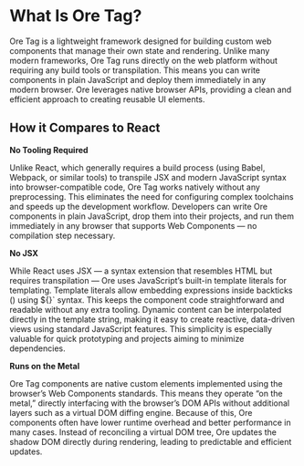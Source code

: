 # What Is Ore Tag?

Ore Tag is a lightweight framework designed for building custom web components that manage their own state and rendering. Unlike many modern frameworks, Ore Tag runs directly on the web platform without requiring any build tools or transpilation. This means you can write components in plain JavaScript and deploy them immediately in any modern browser. Ore leverages native browser APIs, providing a clean and efficient approach to creating reusable UI elements.

## How it Compares to React

**No Tooling Required**

Unlike React, which generally requires a build process (using Babel, Webpack, or similar tools) to transpile JSX and modern JavaScript syntax into browser-compatible code, Ore Tag works natively without any preprocessing. This eliminates the need for configuring complex toolchains and speeds up the development workflow. Developers can write Ore components in plain JavaScript, drop them into their projects, and run them immediately in any browser that supports Web Components — no compilation step necessary.

**No JSX**

While React uses JSX — a syntax extension that resembles HTML but requires transpilation — Ore uses JavaScript’s built-in template literals for templating. Template literals allow embedding expressions inside backticks () using ${}` syntax. This keeps the component code straightforward and readable without any extra tooling. Dynamic content can be interpolated directly in the template string, making it easy to create reactive, data-driven views using standard JavaScript features. This simplicity is especially valuable for quick prototyping and projects aiming to minimize dependencies.

**Runs on the Metal**

Ore Tag components are native custom elements implemented using the browser’s Web Components standards. This means they operate “on the metal,” directly interfacing with the browser’s DOM APIs without additional layers such as a virtual DOM diffing engine. Because of this, Ore components often have lower runtime overhead and better performance in many cases. Instead of reconciling a virtual DOM tree, Ore updates the shadow DOM directly during rendering, leading to predictable and efficient updates.
 